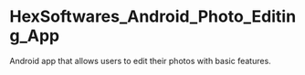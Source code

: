 # HexSoftwares_Android_Photo_Editing_App
Android app that allows users to edit their photos with basic features.
